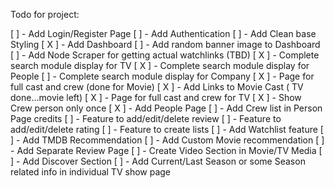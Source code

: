 Todo for project:

[ ] - Add Login/Register Page
[ ] - Add Authentication
[ ] - Add Clean base Styling
[ X ] - Add Dashboard
[ ] - Add random banner image to Dashboard
[ ] - Add Node Scraper for getting actual watchlinks (TBD)
[ X ] - Complete search module display for TV
[ X ] - Complete search module display for People
[ ] - Complete search module display for Company
[ X ] - Page for full cast and crew (done for Movie)
[ X ] - Add Links to Movie Cast ( TV done...movie left)
[ X ] - Page for full cast and crew for TV
[ X ] - Show Crew person only once
[ X ] - Add People Page
[ ] - Add Crew list in Person Page credits
[ ] - Feature to add/edit/delete review
[ ] - Feature to add/edit/delete rating
[ ] - Feature to create lists
[ ] - Add Watchlist feature
[ ] - Add TMDB Recommendation
[ ] - Add Custom Movie recommendation
[ ] - Add Separate Review Page
[ ] - Create Video Section in Movie/TV Media
[ ] - Add Discover Section
[ ] - Add Current/Last Season or some Season related info in individual TV show page
